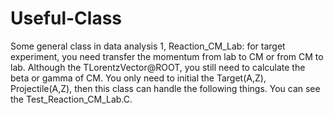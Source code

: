 # Useful-Class
Some general class in data analysis
1, Reaction_CM_Lab: for target experiment, you need transfer the momentum from lab to CM or from CM to lab. Although the TLorentzVector@ROOT, you still need to calculate the beta or gamma of CM. You only need to initial the Target(A,Z), Projectile(A,Z), then this class can handle the following things. You can see the Test_Reaction_CM_Lab.C.
